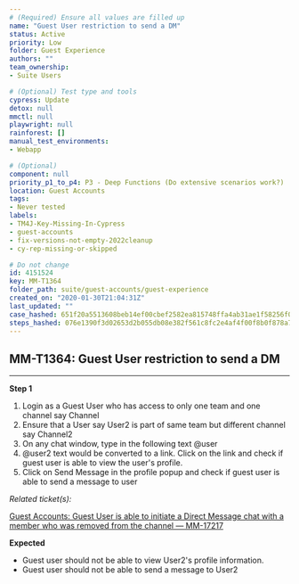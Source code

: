 ```yaml
---
# (Required) Ensure all values are filled up
name: "Guest User restriction to send a DM"
status: Active
priority: Low
folder: Guest Experience
authors: ""
team_ownership: 
- Suite Users

# (Optional) Test type and tools
cypress: Update
detox: null
mmctl: null
playwright: null
rainforest: []
manual_test_environments: 
- Webapp

# (Optional)
component: null
priority_p1_to_p4: P3 - Deep Functions (Do extensive scenarios work?)
location: Guest Accounts
tags: 
- Never tested
labels: 
- TM4J-Key-Missing-In-Cypress
- guest-accounts
- fix-versions-not-empty-2022cleanup
- cy-rep-missing-or-skipped

# Do not change
id: 4151524
key: MM-T1364
folder_path: suite/guest-accounts/guest-experience
created_on: "2020-01-30T21:04:31Z"
last_updated: ""
case_hashed: 651f20a5513608beb14ef00cbef2582ea815748ffa4ab31ae1f58256f0e97a7d43211024c63a28411fd87feda00e222a
steps_hashed: 076e1390f3d02653d2b055db08e382f561c8fc2e4af4f00f8b0f878a779baac87168e80a934d7f43c7c72f558caff051
---
```


## MM-T1364: Guest User restriction to send a DM

---

**Step 1**

1. Login as a Guest User who has access to only one team and one channel say Channel
2. Ensure that a User say User2 is part of same team but different channel say Channel2
3. On any chat window, type in the following text @user
4. @user2 text would be converted to a link. Click on the link and check if guest user is able to view the user's profile.
5. Click on Send Message in the profile popup and check if guest user is able to send a message to user

_Related ticket(s):_

[Guest Accounts: Guest User is able to initiate a Direct Message chat with a member who was removed from the channel — MM-17217](https://mattermost.atlassian.net/browse/MM-17217)

**Expected**

- Guest user should not be able to view User2's profile information.
- Guest user should not be able to send a message to User2
